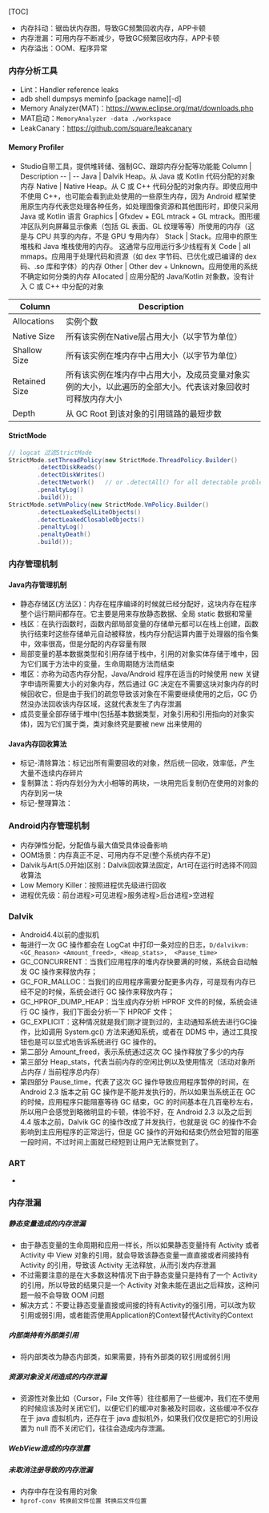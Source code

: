 [TOC]

* 内存抖动：锯齿状内存图，导致GC频繁回收内存，APP卡顿
* 内存泄漏：可用内存不断减少，导致GC频繁回收内存，APP卡顿
* 内存溢出：OOM、程序异常

### 内存分析工具
* Lint：Handler reference leaks
* adb shell dumpsys meminfo [package name][-d]
* Memory Analyzer(MAT)：https://www.eclipse.org/mat/downloads.php
* MAT启动：`MemoryAnalyzer -data ./workspace`
* LeakCanary：https://github.com/square/leakcanary

#### Memory Profiler
* Studio自带工具，提供堆转储、强制GC、跟踪内存分配等功能能
Column | Description
-- | --
Java | Dalvik Heap。从 Java 或 Kotlin 代码分配的对象内存
Native | Native Heap。从 C 或 C++ 代码分配的对象内存。即使应用中不使用 C++，也可能会看到此处使用的一些原生内存，因为 Android 框架使用原生内存代表您处理各种任务，如处理图像资源和其他图形时，即使只采用 Java 或 Kotlin 语言
Graphics | Gfxdev + EGL mtrack + GL mtrack。图形缓冲区队列向屏幕显示像素（包括 GL 表面、GL 纹理等等）所使用的内存（这是与 CPU 共享的内存，不是 GPU 专用内存）
Stack | Stack。应用中的原生堆栈和 Java 堆栈使用的内存。 这通常与应用运行多少线程有关
Code | all mmaps。应用用于处理代码和资源（如 dex 字节码、已优化或已编译的 dex 码、.so 库和字体）的内存
Other | Other dev + Unknown。应用使用的系统不确定如何分类的内存
Allocated | 应用分配的 Java/Kotlin 对象数，没有计入 C 或 C++ 中分配的对象

Column | Description
--- | ---
Allocations | 实例个数 
Native Size | 所有该实例在Native层占用大小（以字节为单位） 
Shallow Size | 所有该实例在堆内存中占用大小（以字节为单位） 
Retained Size | 所有该实例在堆内存中占用大小，及成员变量对象实例的大小，以此遍历的全部大小。代表该对象回收时可释放内存大小 
Depth | 从 GC Root 到该对象的引用链路的最短步数

#### StrictMode
```java
// logcat 过滤StrictMode
StrictMode.setThreadPolicy(new StrictMode.ThreadPolicy.Builder()
        .detectDiskReads()
        .detectDiskWrites()
        .detectNetwork()   // or .detectAll() for all detectable problems
        .penaltyLog()
        .build());
StrictMode.setVmPolicy(new StrictMode.VmPolicy.Builder()
        .detectLeakedSqlLiteObjects()
        .detectLeakedClosableObjects()
        .penaltyLog()
        .penaltyDeath()
        .build());
```

### 内存管理机制
#### Java内存管理机制
* 静态存储区(方法区)：内存在程序编译的时候就已经分配好，这块内存在程序整个运行期间都存在。它主要是用来存放静态数据、全局 static 数据和常量
* 栈区：在执行函数时，函数内部局部变量的存储单元都可以在栈上创建，函数执行结束时这些存储单元自动被释放，栈内存分配运算内置于处理器的指令集中，效率很高，但是分配的内存容量有限
* 局部变量的基本数据类型和引用存储于栈中，引用的对象实体存储于堆中，因为它们属于方法中的变量，生命周期随方法而结束
* 堆区：亦称为动态内存分配，Java/Android 程序在适当的时候使用 new 关键字申请所需要大小的对象内存，然后通过 GC 决定在不需要这块对象内存的时候回收它，但是由于我们的疏忽导致该对象在不需要继续使用的之后，GC 仍然没办法回收该内存区域，这就代表发生了内存泄漏
* 成员变量全部存储于堆中(包括基本数据类型，对象引用和引用指向的对象实体)，因为它们属于类，类对象终究是要被 new 出来使用的

#### Java内存回收算法
* 标记-清除算法：标记出所有需要回收的对象，然后统一回收，效率低，产生大量不连续内存碎片
* 复制算法：将内存划分为大小相等的两块，一块用完后复制仍在使用的对象的内存到另一块
* 标记-整理算法： 

### Android内存管理机制
* 内存弹性分配，分配值与最大值受具体设备影响
* OOM场景：内存真正不足、可用内存不足(整个系统内存不足)
* Dalvik与Art(5.0开始)区别：Dalvik回收算法固定，Art可在运行时选择不同回收算法
* Low Memory Killer：按照进程优先级进行回收
* 进程优先级：前台进程>可见进程>服务进程>后台进程>空进程 

### Dalvik
* Android4.4以前的虚拟机
* 每进行一次 GC 操作都会在 LogCat 中打印一条对应的日志，`D/dalvikvm: <GC_Reason> <Amount_freed>, <Heap_stats>,  <Pause_time>`
* GC_CONCURRENT：当我们应用程序的堆内存快要满的时候，系统会自动触发 GC 操作来释放内存；
* GC_FOR_MALLOC：当我们的应用程序需要分配更多内存，可是现有内存已经不足的时候，系统会进行 GC 操作来释放内存；
* GC_HPROF_DUMP_HEAP：当生成内存分析 HPROF 文件的时候，系统会进行 GC 操作，我们下面会分析一下 HPROF 文件；
* GC_EXPLICIT：这种情况就是我们刚才提到过的，主动通知系统去进行GC操作，比如调用 System.gc() 方法来通知系统，或者在 DDMS 中，通过工具按钮也是可以显式地告诉系统进行 GC 操作的。
* 第二部分 Amount_freed，表示系统通过这次 GC 操作释放了多少的内存
* 第三部分 Heap_stats，代表当前内存的空闲比例以及使用情况（活动对象所占内存 / 当前程序总内存）
* 第四部分 Pause_time，代表了这次 GC 操作导致应用程序暂停的时间，在 Android 2.3 版本之前 GC 操作是不能并发执行的，所以如果当系统正在 GC 的时候，应用程序只能阻塞等待 GC 结束，GC 的时间基本在几百毫秒左右，所以用户会感觉到略微明显的卡顿，体验不好，在 Android 2.3 以及之后到 4.4 版本之前，Dalvik GC 的操作改成了并发执行，也就是说 GC 的操作不会影响到主应用程序的正常运行，但是 GC 操作的开始和结束仍然会短暂的阻塞一段时间，不过时间上面就已经短到让用户无法察觉到了。

### ART
* 


### 内存泄漏
##### 静态变量造成的内存泄漏
* 由于静态变量的生命周期和应用一样长，所以如果静态变量持有 Activity 或者 Activity 中 View 对象的引用，就会导致该静态变量一直直接或者间接持有 Activity 的引用，导致该 Activity 无法释放，从而引发内存泄漏
* 不过需要注意的是在大多数这种情况下由于静态变量只是持有了一个 Activity 的引用，所以导致的结果只是一个 Activity 对象未能在退出之后释放，这种问题一般不会导致 OOM 问题
* 解决方式：不要让静态变量直接或间接的持有Activity的强引用，可以改为软引用或弱引用，或者能否使用Application的Context替代Activity的Context

##### 内部类持有外部类引用
* 将内部类改为静态内部类，如果需要，持有外部类的软引用或弱引用

##### 资源对象没关闭造成的内存泄漏
* 资源性对象比如（Cursor，File 文件等）往往都用了一些缓冲，我们在不使用的时候应该及时关闭它们，以便它们的缓冲对象被及时回收，这些缓冲不仅存在于 java 虚拟机内，还存在于 java 虚拟机外，如果我们仅仅是把它的引用设置为 null 而不关闭它们，往往会造成内存泄漏。

##### WebView造成的内存泄露

##### 未取消注册导致的内存泄漏

* 内存中存在没有用的对象
* `hprof-conv 转换前文件位置 转换后文件位置`